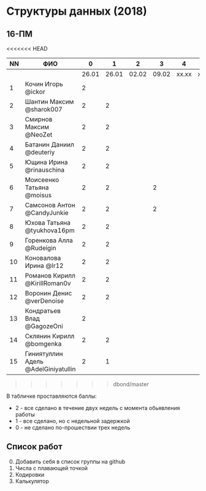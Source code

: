 # Структуры данных (2018)
## 16-ПМ

<<<<<<< HEAD

| NN  | ФИО                                 | 0     | 1     | 2     | 3     | 4     | 5     | Exam  |
| --- | ----------------------------------- | ----- | ----- | ----- | ----- | ----- | ----- | ----- |
|     |                                     | 26.01 | 26.01 | 02.02 | 09.02 | xx.xx | xx.xx |       |
| 1   | Кочин Игорь @ickor                  | 2     |       |       |       |       |       |       |
| 2   | Шантин Максим @sharok007            | 2     | 2     |       |       |       |       |       |
| 3   | Смирнов Максим @NeoZet              | 2     | 2     |       |       |       |       |       |
| 4   | Батанин Даниил  @deuteriy           | 2     | 2     |       |       |       |       |       |
| 5   | Ющина Ирина  @rinauschina           | 2     | 2     |       |       |       |       |       |
| 6   | Моисеенко Татьяна @moisus           | 2     | 2     |       | 2     |       |       |       |
| 7   | Самсонов Антон @CandyJunkie         | 2     | 2     |       | 2     |       |       |       |
| 8   | Юхова Татьяна @tyukhova16pm         | 2     | 2     |       |       |       |       |       |
| 9   | Горенкова Алла  @Rudeigin           | 2     | 2     |       |       |       |       |       |
| 10  | Коновалова Ирина @Ir12              | 2     | 2     |       |       |       |       |       |
| 11  | Романов Кирилл @KirillRoman0v       | 2     | 2     |       |       |       |       |       |
| 12  | Воронин Денис @verDenoise           | 2     | 2     |       |       |       |       |       |
| 13  | Кондратьев Влад @GagozeOni          | 2     |       |       |       |       |       |       |
| 14  | Склянин Кирилл @bomgenka            | 2     | 2     |       |       |       |       |       |
| 15  | Гиниятуллин Адель @AdelGiniyatullin | 2     | 1     |       |       |       |       |       |
>>>>>>> dbond/master

В табличке проставляются баллы:
- 2 - все сделано в течение двух недель с момента обьявления работы
- 1 - все сделано, но с недельной задержкой
- 0 - не сделано по-прошествии трех недель

## Список работ
0. Добавить себя в список группы на github
1. Числа с плавающей точкой
2. Кодировки
3. Калькулятор

